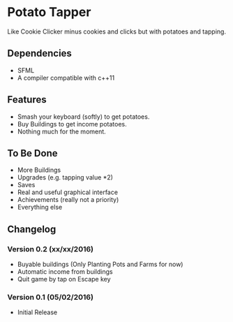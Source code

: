 # Potato Tapper
Like Cookie Clicker minus cookies and clicks but with potatoes and tapping.

## Dependencies
* SFML
* A compiler compatible with c++11

## Features
* Smash your keyboard (softly) to get potatoes.
* Buy Buildings to get income potatoes.
* Nothing much for the moment.

## To Be Done
* More Buildings
* Upgrades (e.g. tapping value *2)
* Saves
* Real and useful graphical interface
* Achievements (really not a priority)
* Everything else

## Changelog
### Version 0.2 (xx/xx/2016)
* Buyable buildings (Only Planting Pots and Farms for now)
* Automatic income from buildings
* Quit game by tap on Escape key

### Version 0.1 (05/02/2016)
* Initial Release
